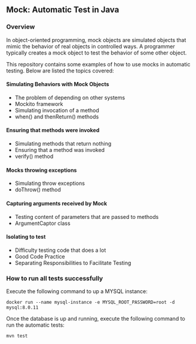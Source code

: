 ## Mock: Automatic Test in Java

### Overview
In object-oriented programming, mock objects are simulated objects that mimic the behavior of real objects in controlled ways. 
A programmer typically creates a mock object to test the behavior of some other object.

This repository contains some examples of how to use mocks in automatic testing. Below are listed the topics covered:

#### Simulating Behaviors with Mock Objects
* The problem of depending on other systems
* Mockito framework
* Simulating invocation of a method
* when() and thenReturn() methods

#### Ensuring that methods were invoked
* Simulating methods that return nothing
* Ensuring that a method was invoked
* verify() method

#### Mocks throwing exceptions
* Simulating throw exceptions
* doThrow() method

#### Capturing arguments received by Mock
* Testing content of parameters that are passed to methods
* ArgumentCaptor class

#### Isolating to test
* Difficulty testing code that does a lot
* Good Code Practice
* Separating Responsibilities to Facilitate Testing

### How to run all tests successfully
Execute the following command to up a MYSQL instance:

```docker run --name mysql-instance -e MYSQL_ROOT_PASSWORD=root -d mysql:8.0.11```

Once the database is up and running, execute the following command to run the automatic tests:

```mvn test```
